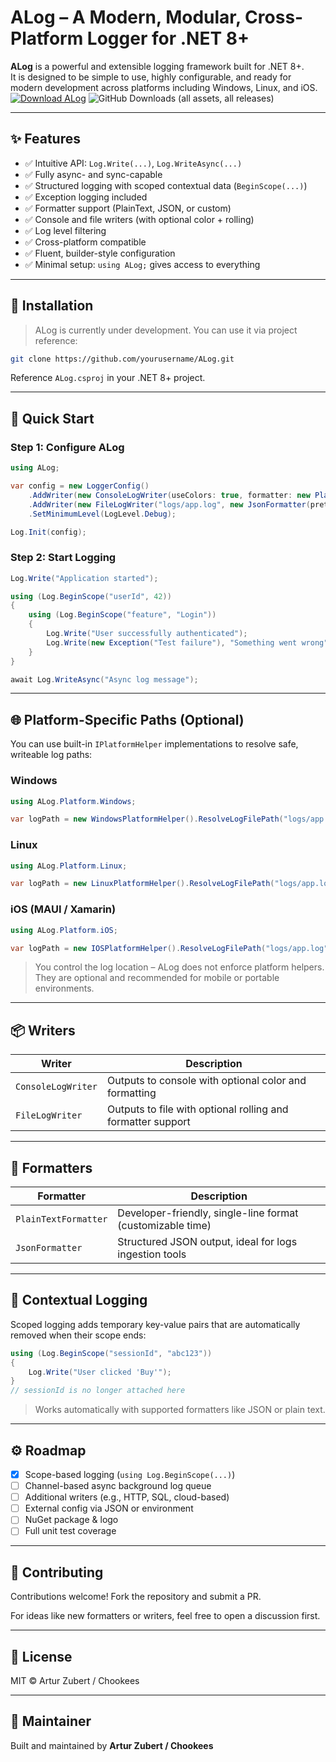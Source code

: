 # ALog – A Modern, Modular, Cross-Platform Logger for .NET 8+

**ALog** is a powerful and extensible logging framework built for .NET 8+.  
It is designed to be simple to use, highly configurable, and ready for modern development across platforms including Windows, Linux, and iOS.
[![Download ALog](https://a.fsdn.com/con/app/sf-download-button)](https://sourceforge.net/projects/alog/files/latest/download)
![GitHub Downloads (all assets, all releases)](https://img.shields.io/github/downloads/chookees/alog/total)

---

## ✨ Features

- ✅ Intuitive API: `Log.Write(...)`, `Log.WriteAsync(...)`
- ✅ Fully async- and sync-capable
- ✅ Structured logging with scoped contextual data (`BeginScope(...)`)
- ✅ Exception logging included
- ✅ Formatter support (PlainText, JSON, or custom)
- ✅ Console and file writers (with optional color + rolling)
- ✅ Log level filtering
- ✅ Cross-platform compatible
- ✅ Fluent, builder-style configuration
- ✅ Minimal setup: `using ALog;` gives access to everything

---

## 🔧 Installation

> ALog is currently under development. You can use it via project reference:

```bash
git clone https://github.com/yourusername/ALog.git
```

Reference `ALog.csproj` in your .NET 8+ project.

---

## 🚀 Quick Start

### Step 1: Configure ALog

```csharp
using ALog;

var config = new LoggerConfig()
    .AddWriter(new ConsoleLogWriter(useColors: true, formatter: new PlainTextFormatter("HH:mm:ss")))
    .AddWriter(new FileLogWriter("logs/app.log", new JsonFormatter(pretty: true), maxFileSizeInBytes: 1_048_576)) // 1 MB
    .SetMinimumLevel(LogLevel.Debug);

Log.Init(config);
```

### Step 2: Start Logging

```csharp
Log.Write("Application started");

using (Log.BeginScope("userId", 42))
{
    using (Log.BeginScope("feature", "Login"))
    {
        Log.Write("User successfully authenticated");
        Log.Write(new Exception("Test failure"), "Something went wrong", LogLevel.Error);
    }
}

await Log.WriteAsync("Async log message");
```

---

## 🌐 Platform-Specific Paths (Optional)

You can use built-in `IPlatformHelper` implementations to resolve safe, writeable log paths:

### Windows

```csharp
using ALog.Platform.Windows;

var logPath = new WindowsPlatformHelper().ResolveLogFilePath("logs/app.log");
```

### Linux

```csharp
using ALog.Platform.Linux;

var logPath = new LinuxPlatformHelper().ResolveLogFilePath("logs/app.log");
```

### iOS (MAUI / Xamarin)

```csharp
using ALog.Platform.iOS;

var logPath = new IOSPlatformHelper().ResolveLogFilePath("logs/app.log");
```

> You control the log location – ALog does not enforce platform helpers. They are optional and recommended for mobile or portable environments.

---

## 📦 Writers

| Writer             | Description                                                |
|--------------------|------------------------------------------------------------|
| `ConsoleLogWriter` | Outputs to console with optional color and formatting      |
| `FileLogWriter`    | Outputs to file with optional rolling and formatter support|

---

## 🎨 Formatters

| Formatter           | Description                                                |
|---------------------|------------------------------------------------------------|
| `PlainTextFormatter`| Developer-friendly, single-line format (customizable time)|
| `JsonFormatter`     | Structured JSON output, ideal for logs ingestion tools     |

---

## 🧠 Contextual Logging

Scoped logging adds temporary key-value pairs that are automatically removed when their scope ends:

```csharp
using (Log.BeginScope("sessionId", "abc123"))
{
    Log.Write("User clicked 'Buy'");
}
// sessionId is no longer attached here
```

> Works automatically with supported formatters like JSON or plain text.

---

## ⚙️ Roadmap

- [x] Scope-based logging (`using Log.BeginScope(...)`)
- [ ] Channel-based async background log queue
- [ ] Additional writers (e.g., HTTP, SQL, cloud-based)
- [ ] External config via JSON or environment
- [ ] NuGet package & logo
- [ ] Full unit test coverage

---

## 🤝 Contributing

Contributions welcome! Fork the repository and submit a PR.

For ideas like new formatters or writers, feel free to open a discussion first.

---

## 📄 License

MIT © Artur Zubert / Chookees

---

## 👤 Maintainer

Built and maintained by **Artur Zubert / Chookees**  
